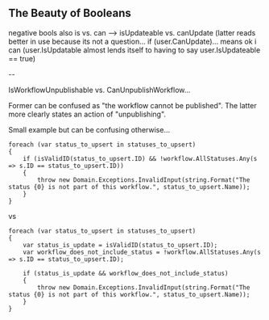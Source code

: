 ## The Beauty of Booleans

negative bools
also is vs. can --> isUpdateable vs. canUpdate (latter reads better in use because its not a question... if (user.CanUpdate)... means ok i can (user.IsUpdatable almost lends itself to having to say user.IsUpdateable == true)

--

IsWorkflowUnpublishable vs. CanUnpublishWorkflow...

Former can be confused as "the workflow cannot be published". The latter more clearly states an action of "unpublishing".


Small example but can be confusing otherwise...
 
```
foreach (var status_to_upsert in statuses_to_upsert)
{
    if (isValidID(status_to_upsert.ID) && !workflow.AllStatuses.Any(s => s.ID == status_to_upsert.ID))
    {
        throw new Domain.Exceptions.InvalidInput(string.Format("The status {0} is not part of this workflow.", status_to_upsert.Name));
    }
}
 ```
  vs
 

```
foreach (var status_to_upsert in statuses_to_upsert)
{
    var status_is_update = isValidID(status_to_upsert.ID);
    var workflow_does_not_include_status = !workflow.AllStatuses.Any(s => s.ID == status_to_upsert.ID);

    if (status_is_update && workflow_does_not_include_status)
    {
        throw new Domain.Exceptions.InvalidInput(string.Format("The status {0} is not part of this workflow.", status_to_upsert.Name));
    }
}
 ```
